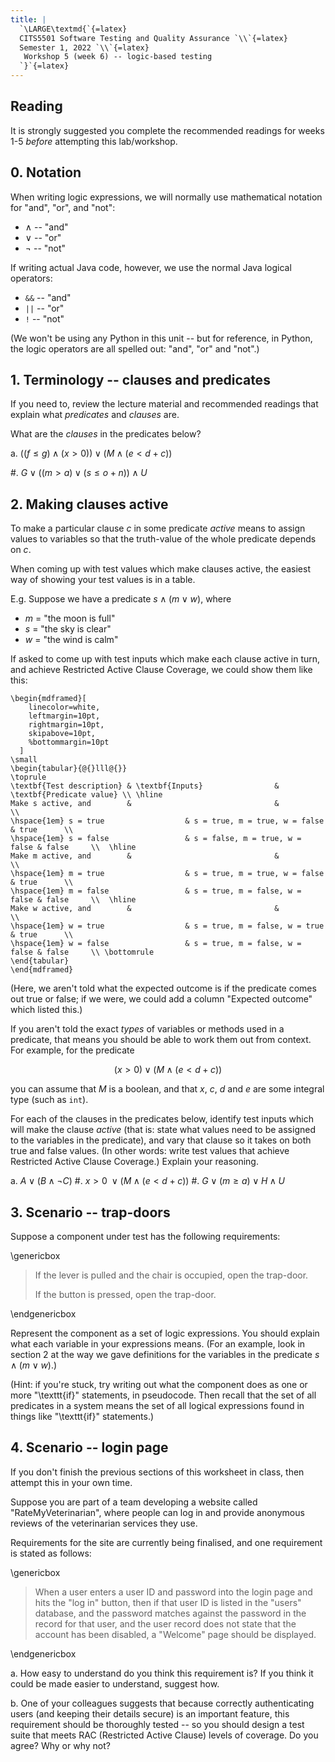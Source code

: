 ```yaml
---
title: |
  `\LARGE\textmd{`{=latex}
  CITS5501 Software Testing and Quality Assurance `\\`{=latex}
  Semester 1, 2022 `\\`{=latex}
   Workshop 5 (week 6) -- logic-based testing 
  `}`{=latex}
---
```


## Reading

It is strongly suggested you complete the recommended readings for weeks
1-5 *before* attempting this lab/workshop.

## 0. Notation

When writing logic expressions, we will normally use
mathematical notation for "and", "or", and "not":

- $\wedge$ -- "and"
- $\vee$ -- "or"
- $\neg$ -- "not"

If writing actual Java code, however, we use the normal
Java logical operators:

- `&&` -- "and"
- `||` -- "or"
- `!` -- "not"

(We won't be using any Python in this unit -- but for reference,
in Python, the logic operators are all spelled out: "and", "or" and
"not".)


## 1. Terminology -- clauses and predicates

If you need to, review the lecture material and recommended readings
that explain what
*predicates* and *clauses* are.

What are the *clauses* in the predicates below?


a.  $((f \leqslant g) \wedge (x > 0)) \vee (M \wedge (e < d +c))$

    

#.  $G \vee ((m > a) \vee (s \leqslant o + n)) \wedge U$

    

## 2. Making clauses active

To make a particular clause $c$ in some predicate *active*
means to assign values to variables so that the
truth-value of the whole predicate depends on $c$.

When coming up with test values which make clauses active,
the easiest way of showing your test values is in a table.

E.g. Suppose we have a predicate $s \wedge (m \vee w)$, where

- $m$ = "the moon is full"
- $s$ = "the sky is clear"
- $w$ = "the wind is calm"

If asked to come up with test inputs which make each clause active
in turn, and achieve Restricted Active Clause Coverage, we could
show them like this:

```{=latex}
\begin{mdframed}[
    linecolor=white,
    leftmargin=10pt,
    rightmargin=10pt,
    skipabove=10pt,
    %bottommargin=10pt
  ]
\small
\begin{tabular}{@{}lll@{}}
\toprule
\textbf{Test description} & \textbf{Inputs}                & \textbf{Predicate value} \\ \hline
Make s active, and        &                                &                          \\
\hspace{1em} s = true                  & s = true, m = true, w = false  & true      \\
\hspace{1em} s = false                 & s = false, m = true, w = false & false     \\  \hline
Make m active, and        &                                &                          \\
\hspace{1em} m = true                  & s = true, m = true, w = false  & true      \\
\hspace{1em} m = false                 & s = true, m = false, w = false & false     \\  \hline
Make w active, and        &                                &                          \\
\hspace{1em} w = true                  & s = true, m = false, w = true  & true      \\
\hspace{1em} w = false                 & s = true, m = false, w = false & false     \\ \bottomrule
\end{tabular}
\end{mdframed}
```

(Here, we aren't told what the expected outcome is if the predicate
comes out true or false; if we were, we could add a column "Expected
outcome" which listed this.)

If you aren't told the exact *types* of variables or methods used in a
predicate, that means you should be able to work them out from context.
For example, for the predicate

$$
(x > 0) \vee (M \wedge (e < d +c))
$$

you can assume that $M$ is a boolean, and that $x$, $c$, $d$ and $e$
are some integral type (such as `int`).


For each of the clauses in the predicates below,
identify test inputs which will make the
clause *active*
(that is: state what values need to be assigned to the variables
in the predicate), and vary that clause so it takes on both true
and false values. (In other words: write test values that
achieve Restricted Active Clause Coverage.)
Explain your reasoning.

a.  $A \vee (B \wedge \neg C)$
#.  $x > 0 \; \vee  (M \wedge (e < d +c))$
#.  $G \vee (m \geqslant a) \vee H \wedge U$








## 3. Scenario -- trap-doors

Suppose a component under test has the following requirements:


\genericbox

> If the lever is pulled and the chair is occupied, open
> the trap-door.
>
> If the button is pressed, open the trap-door.

\endgenericbox


Represent the component as a set of logic expressions.
You should explain what each variable in your expressions
means. (For an example, look in section 2 at the way we gave
definitions for the variables in the predicate $s \wedge (m \vee w)$.)

(Hint: if you're stuck, try writing out what the
component does as one or more "\texttt{if}" statements,
in pseudocode.
Then recall that the set of all predicates in a system
means the set of all logical expressions found in things
like "\texttt{if}" statements.)



## 4. Scenario -- login page

If you don't finish the previous sections of this
worksheet in class, then attempt this in your
own time.

Suppose you are part of a team developing a website
called "RateMyVeterinarian", where people can log in
and provide anonymous reviews of the veterinarian
services they use.

Requirements for the site are currently being finalised,
and one requirement is stated as follows:

\genericbox

> When a user enters a user ID and password into
> the login page and hits the "log in" button,
> then if that user ID is listed in the "users" database,
> and the password matches against the password in
> the record for that user, and the user record
> does not state that the account has been disabled,
> a "Welcome" page should be displayed.

\endgenericbox


a.  How easy to understand do you think this requirement
    is? If you think it could be made easier to understand,
    suggest how.

b.  One of your colleagues suggests that because correctly
    authenticating users (and keeping their details secure) is an
    important feature, this requirement should be thoroughly tested --
    so you should design a test suite that meets RAC (Restricted
    Active Clause) levels of coverage.
    Do you agree? Why or why not?





<!-- vim: syntax=markdown tw=72 :
-->
